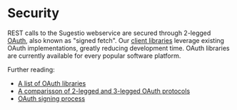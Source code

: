# Security

REST calls to the Sugestio webservice are secured through 2-legged [OAuth](http://oauth.net), also known as "signed fetch". Our [client libraries](http://www.sugestio.com/libraries) leverage existing OAuth implementations, greatly reducing development time. OAuth libraries are currently available for every popular software platform.

Further reading:

* [A list of OAuth libraries](http://oauth.net/code/)
* [A comparisson of 2-legged and 3-legged OAuth protocols](http://sites.google.com/site/oauthgoog/2leggedoauth/2opensocialrestapi)
* [OAuth signing process](http://oauth.net/core/1.0#signing_process)